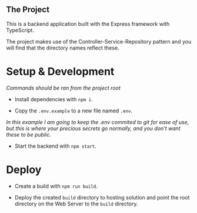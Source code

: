 ## The Project

This is a backend application built with the Express framework with TypeScript.  

The project makes use of the Controller-Service-Repository pattern and you will find that the directory names reflect these.

# Setup & Development

*Commands should be ran from the project root*

- Install dependencies with `npm i`.

- Copy the `.env.example` to a new file named `.env`.  

*In this example I am going to keep the .env commited to git for ease of use, but this is where your precious secrets go normally, and you don't want these to be public.*

- Start the backend with `npm start`.

# Deploy

- Create a build with `npm run build`.

- Deploy the created `build` directory to hosting solution and point the root directory on the Web Server to the `build` directory.

